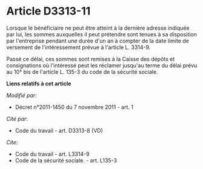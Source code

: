 # Article D3313-11

Lorsque le bénéficiaire ne peut être atteint à la dernière adresse indiquée par lui, les sommes auxquelles il peut prétendre
sont tenues à sa disposition par l'entreprise pendant une durée d'un an à compter de la date limite de versement de
l'intéressement prévue à l'article L. 3314-9. 

Passé ce délai, ces sommes sont remises à la Caisse des dépôts et consignations où l'intéressé peut les réclamer jusqu'au
terme du délai prévu au 10° bis de l'article L. 135-3 du code de la sécurité sociale.

**Liens relatifs à cet article**

_Modifié par_:

  - Décret n°2011-1450 du 7 novembre 2011 - art. 1

_Cité par_:

  - Code du travail - art. D3313-8 (VD)

_Cite_:

  - Code du travail - art. L3314-9
  - Code de la sécurité sociale. - art. L135-3
